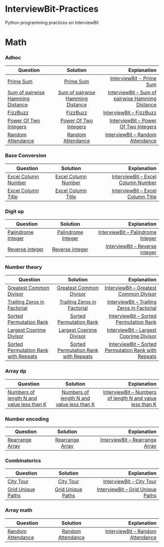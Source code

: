 # InterviewBit-Practices
Python programming practices on InterviewBit

# Math
### Adhoc
| Question        | Solution           | Explanation  |
| ------------- |:-------------:| -----:|
| [Prime Sum](https://www.interviewbit.com/problems/prime-sum/)      | [Prime Sum](https://github.com/woodyko3234/InterviewBit-Practices/blob/master/Math/Adhoc/Prime_Sum.py) | [InterviewBit - Prime Sum](https://python5566.wordpress.com/2019/02/08/interviewbit-prime-sum/) |
| [Sum of pairwise Hamming Distance](https://www.interviewbit.com/problems/sum-of-pairwise-hamming-distance/)      | [Sum of pairwise Hamming Distance](https://github.com/woodyko3234/InterviewBit-Practices/blob/master/Math/Adhoc/Sum_of_pairwise_Hamming_Distance.py)      |  [InterviewBit – Sum of pairwise Hamming Distance](https://python5566.wordpress.com/2019/02/12/interviewbit-sum-of-pairwise-hamming-distance/) |
| [FizzBuzz](https://www.interviewbit.com/problems/fizzbuzz/) | [FizzBuzz](https://github.com/woodyko3234/InterviewBit-Practices/blob/master/Math/Adhoc/FizzBuzz.py)      |   [InterviewBit – FizzBuzz](https://python5566.wordpress.com/2019/02/14/interviewbit-fizzbuzz/) |
| [Power Of Two Integers](https://www.interviewbit.com/problems/power-of-two-integers/) | [Power Of Two Integers](https://github.com/woodyko3234/InterviewBit-Practices/blob/master/Math/Adhoc/Power_Of_Two_Integers.py) | [InterviewBit – Power Of Two Integers](https://python5566.wordpress.com/2019/02/14/interviewbit-power-of-two-integers/) |
| [Random Attendance](https://www.interviewbit.com/problems/random-attendance/) |  [Random Attendance](https://github.com/woodyko3234/InterviewBit-Practices/blob/master/Math/Adhoc/Random_Attendance.py) | [InterviewBit – Random Attendance](https://python5566.wordpress.com/2019/03/17/interviewbit-random-attendance/) |

### Base Conversion
| Question        | Solution           | Explanation  |
| ------------- |:-------------:| -----:|
| [Excel Column Number](https://www.interviewbit.com/problems/excel-column-number/)      | [Excel Column Number](https://github.com/woodyko3234/InterviewBit-Practices/blob/master/Math/Base%20conversion/Excel_Column_Number.py) | [InterviewBit – Excel Column Number](https://python5566.wordpress.com/2019/02/18/interviewbit-excel-column-number/) |
| [Excel Column Title](https://www.interviewbit.com/problems/excel-column-title/)      | [Excel Column Title](https://github.com/woodyko3234/InterviewBit-Practices/blob/master/Math/Base%20conversion/Excel_Column_Title.py)      |  [InterviewBit – Excel Column Title](https://python5566.wordpress.com/2019/02/18/interviewbit-excel-column-title/) |

### Digit op
| Question        | Solution           | Explanation  |
| ------------- |:-------------:| -----:|
| [Palindrome Integer](https://www.interviewbit.com/problems/palindrome-integer/)      | [Palindrome Integer](https://github.com/woodyko3234/InterviewBit-Practices/blob/master/Math/Digit%20op/Palindrome_Integer.py) | [InterviewBit – Palindrome Integer](https://python5566.wordpress.com/2019/02/18/interviewbit-palindrome-integer/) |
| [Reverse integer](https://www.interviewbit.com/problems/reverse-integer/)      | [Reverse integer](https://github.com/woodyko3234/InterviewBit-Practices/blob/master/Math/Digit%20op/Reverse_integer.py)      |  [InterviewBit – Reverse integer](https://python5566.wordpress.com/2019/02/18/interviewbit-reverse-integer/) |

### Number theory
| Question        | Solution           | Explanation  |
| ------------- |:-------------:| -----:|
| [Greatest Common Divisor](https://www.interviewbit.com/problems/greatest-common-divisor/)      | [Greatest Common Divisor](https://github.com/woodyko3234/InterviewBit-Practices/blob/master/Math/Number%20theory/Greatest_Common_Divisor.py) | [InterviewBit – Greatest Common Divisor](https://python5566.wordpress.com/2019/02/18/interviewbit-greatest-common-divisor/) |
| [Trailing Zeros in Factorial](https://www.interviewbit.com/problems/trailing-zeros-in-factorial/)      | [Trailing Zeros in Factorial](https://github.com/woodyko3234/InterviewBit-Practices/blob/master/Math/Number%20theory/Trailing_Zeros_in_Factorial.py)      |  [InterviewBit – Trailing Zeros in Factorial](https://python5566.wordpress.com/2019/02/21/interviewbit-trailing-zeros-in-factorial/) |
| [Sorted Permutation Rank](https://www.interviewbit.com/problems/sorted-permutation-rank/) | [Sorted Permutation Rank](https://github.com/woodyko3234/InterviewBit-Practices/blob/master/Math/Number%20theory/Sorted_Permutation_Rank.py) | [InterviewBit – Sorted Permutation Rank](https://python5566.wordpress.com/2019/02/21/interviewbit-sorted-permutation-rank/) |
| [Largest Coprime Divisor](https://www.interviewbit.com/problems/largest-coprime-divisor/) | [Largest Coprime Divisor](https://github.com/woodyko3234/InterviewBit-Practices/blob/master/Math/Number%20theory/Largest_Coprime_Divisor.py) | [InterviewBit – Largest Coprime Divisor](https://python5566.wordpress.com/2019/02/21/interviewbit-largest-coprime-divisor/) |
| [Sorted Permutation Rank with Repeats](https://www.interviewbit.com/problems/sorted-permutation-rank-with-repeats/) | [Sorted Permutation Rank with Repeats](https://github.com/woodyko3234/InterviewBit-Practices/blob/master/Math/Number%20theory/Sorted_Permutation_Rank_with_Repeats.py) | [InterviewBit – Sorted Permutation Rank with Repeats](https://python5566.wordpress.com/2019/02/25/interviewbit-sorted-permutation-rank-with-repeats/) |

### Array dp
| Question        | Solution           | Explanation  |
| ------------- |:-------------:| -----:|
| [Numbers of length N and value less than K](https://www.interviewbit.com/problems/numbers-of-length-n-and-value-less-than-k/)      | [Numbers of length N and value less than K](https://github.com/woodyko3234/InterviewBit-Practices/blob/master/Math/Array%20dp/Numbers_of_length_N_and_value_less_than_K.py) | [InterviewBit – Numbers of length N and value less than K](https://python5566.wordpress.com/2019/02/28/interviewbit-numbers-of-length-n-and-value-less-than-k/) |

### Number encoding
| Question        | Solution           | Explanation  |
| ------------- |:-------------:| -----:|
| [Rearrange Array](https://www.interviewbit.com/problems/rearrange-array/) | [Rearrange Array](https://github.com/woodyko3234/InterviewBit-Practices/blob/master/Math/Number%20encoding/Rearrange_Array.py) | [InterviewBit – Rearrange Array](https://python5566.wordpress.com/2019/03/01/interviewbit-rearrange-array/) |

### Combinatorics
| Question        | Solution           | Explanation  |
| ------------- |:-------------:| -----:|
| [City Tour](https://www.interviewbit.com/problems/city-tour/) |  [City Tour](https://github.com/woodyko3234/InterviewBit-Practices/blob/master/Math/Combinatorics/City_Tour.py) | [InterviewBit – City Tour](https://python5566.wordpress.com/2019/03/08/interviewbit-city-tour/) |
| [Grid Unique Paths](https://www.interviewbit.com/problems/grid-unique-paths/) | [Grid Unique Paths](https://github.com/woodyko3234/InterviewBit-Practices/blob/master/Math/Combinatorics/Grid_Unique_Paths.py) | [InterviewBit – Grid Unique Paths](https://python5566.wordpress.com/2019/03/01/interviewbit-grid-unique-paths/) |

### Array math
| Question        | Solution           | Explanation  |
| ------------- |:-------------:| -----:|
| [Random Attendance](https://www.interviewbit.com/problems/random-attendance/) |  [Random Attendance](https://github.com/woodyko3234/InterviewBit-Practices/blob/master/Math/Adhoc/Random_Attendance.py) | [InterviewBit – Random Attendance](https://python5566.wordpress.com/2019/03/17/interviewbit-random-attendance/) |
